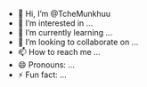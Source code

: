 - 👋 Hi, I’m @TcheMunkhuu
- 👀 I’m interested in ...
- 🌱 I’m currently learning ...
- 💞️ I’m looking to collaborate on ...
- 📫 How to reach me ...
- 😄 Pronouns: ...
- ⚡ Fun fact: ...

<!---
TcheMunkhuu/TcheMunkhuu is a ✨ special ✨ repository because its `README.md` (this file) appears on your GitHub profile.
You can click the Preview link to take a look at your changes.
--->
